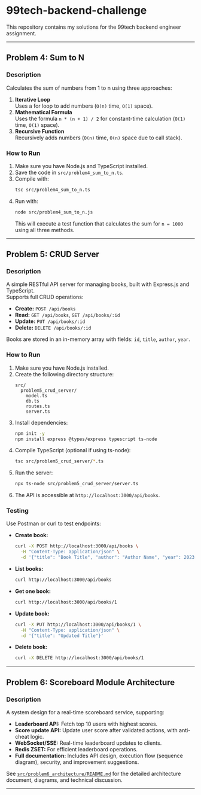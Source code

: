 # 99tech-backend-challenge

This repository contains my solutions for the 99tech backend engineer assignment.

---

## Problem 4: Sum to N

### Description

Calculates the sum of numbers from 1 to n using three approaches:

1. **Iterative Loop**  
   Uses a for loop to add numbers (`O(n)` time, `O(1)` space).
2. **Mathematical Formula**  
   Uses the formula `n * (n + 1) / 2` for constant-time calculation (`O(1)` time, `O(1)` space).
3. **Recursive Function**  
   Recursively adds numbers (`O(n)` time, `O(n)` space due to call stack).

### How to Run

1. Make sure you have Node.js and TypeScript installed.
2. Save the code in `src/problem4_sum_to_n.ts`.
3. Compile with:
   ```bash
   tsc src/problem4_sum_to_n.ts
   ```
4. Run with:
   ```bash
   node src/problem4_sum_to_n.js
   ```
   This will execute a test function that calculates the sum for `n = 1000` using all three methods.

---

## Problem 5: CRUD Server

### Description

A simple RESTful API server for managing books, built with Express.js and TypeScript.  
Supports full CRUD operations:

- **Create:** `POST /api/books`
- **Read:** `GET /api/books`, `GET /api/books/:id`
- **Update:** `PUT /api/books/:id`
- **Delete:** `DELETE /api/books/:id`

Books are stored in an in-memory array with fields: `id`, `title`, `author`, `year`.

### How to Run

1. Make sure you have Node.js installed.
2. Create the following directory structure:
   ```
   src/
     problem5_crud_server/
       model.ts
       db.ts
       routes.ts
       server.ts
   ```
3. Install dependencies:
   ```bash
   npm init -y
   npm install express @types/express typescript ts-node
   ```
4. Compile TypeScript (optional if using ts-node):
   ```bash
   tsc src/problem5_crud_server/*.ts
   ```
5. Run the server:
   ```bash
   npx ts-node src/problem5_crud_server/server.ts
   ```
6. The API is accessible at `http://localhost:3000/api/books`.

### Testing

Use Postman or curl to test endpoints:

- **Create book:**
  ```bash
  curl -X POST http://localhost:3000/api/books \
    -H "Content-Type: application/json" \
    -d '{"title": "Book Title", "author": "Author Name", "year": 2023}'
  ```
- **List books:**
  ```bash
  curl http://localhost:3000/api/books
  ```
- **Get one book:**
  ```bash
  curl http://localhost:3000/api/books/1
  ```
- **Update book:**
  ```bash
  curl -X PUT http://localhost:3000/api/books/1 \
    -H "Content-Type: application/json" \
    -d '{"title": "Updated Title"}'
  ```
- **Delete book:**
  ```bash
  curl -X DELETE http://localhost:3000/api/books/1
  ```

---

## Problem 6: Scoreboard Module Architecture

### Description

A system design for a real-time scoreboard service, supporting:

- **Leaderboard API:** Fetch top 10 users with highest scores.
- **Score update API:** Update user score after validated actions, with anti-cheat logic.
- **WebSocket/SSE:** Real-time leaderboard updates to clients.
- **Redis ZSET:** For efficient leaderboard operations.
- **Full documentation:** Includes API design, execution flow (sequence diagram), security, and improvement suggestions.

See [`src/problem6_architecture/README.md`](./src/problem6_architecture/README.md) for the detailed architecture document, diagrams, and technical discussion.

---
